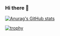### Hi there 👋

<!---
pixel-alex/pixel-alex is a ✨ special ✨ repository because its `README.md` (this file) appears on your GitHub profile.
You can click the Preview link to take a look at your changes.
--->

[![Anurag's GitHub stats](https://github-readme-stats.vercel.app/api?username=pixel-alex&count_private=true&show_icons=true&title_color=ffffff&bg_color=8c1515&text_color=ffffff&icon_color=ffffff&line_height=23&hide_border=false)](https://github.com/anuraghazra/github-readme-stats)

[![trophy](https://github-profile-trophy.vercel.app/?username=pixel-alex&column=6&rank=A&rank=AA&rank=AAA&rank=S&theme=juicyfresh)](https://github.com/pixel-alex)
